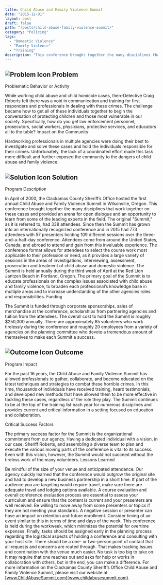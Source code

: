```yaml
---
title: Child Abuse and Family Violence Summit
date: "2015-12-01"
layout: post
draft: false
path: "/posts/child-abuse-family-violence-summit/"
category: "Policing"
tags:
  - "Domestic Violence"
  - "Family Violence"
  - "Training"
description: "This conference brought together the many disciplines that work together on these cases and provided an arena for open dialogue and an opportunity to learn from some of the leading experts in the field."
---
```

## ![Problem Icon](https://github.com/google/material-design-icons/raw/master/alert/1x_web/ic_error_outline_black_48dp.png "Problem") Problem

Problematic Behavior or Activity

While working child abuse and child homicide cases, then-Detective Craig Roberts felt there was a void in communication and training for first responders and professionals in dealing with these crimes. The challenge became how to get all of these individuals together to begin the conversation of protecting children and those most vulnerable in our society. Specifically, how do you get law enforcement personnel, prosecutors, social workers, physicians, protective services, and educators all to the table?
Impact on the Community

Hardworking professionals in multiple agencies were doing their best to investigate and solve these cases and hold the individuals responsible for their crimes. Unfortunately, the lack of a coordinated effort made this task more difficult and further exposed the community to the dangers of child abuse and family violence.
## ![Solution Icon](https://github.com/google/material-design-icons/raw/master/action/1x_web/ic_lightbulb_outline_black_48dp.png "Solution") Solution
Program Description

In April of 2000, the Clackamas County Sheriff’s Office hosted the first annual Child Abuse and Family Violence Summit in Wilsonville, Oregon. This conference brought together the many disciplines that work together on these cases and provided an arena for open dialogue and an opportunity to learn from some of the leading experts in the field. The original "Summit," as it is referred to, had 338 attendees. Since then the Summit has grown into an internationally recognized conference and in 2015 had 773 attendees with 57 presenters holding 109 different sessions over the three-and-a-half-day conference. Attendees come from around the United States, Canada, and abroad to attend and gain from this invaluable experience. The conference format allows for attendees to select the course work most applicable to their profession or need, as it provides a large variety of sessions in the areas of investigations, interviewing, assessment, prosecution and treatment of child abuse and domestic violence. The Summit is held annually during the third week of April at the Red Lion Jantzen Beach in Portland, Oregon. The primary goal of the Summit is to educate professionals on the complex issues associated with child abuse and family violence, to broaden each professional’s knowledge base in multiple areas and to increase understanding of the other agencies roles and responsibilities.
Funding

The Summit is funded through corporate sponsorships, sales of merchandise at the conference, scholarships from partnering agencies and tuition from the attendees. The overall cost to hold the Summit is roughly $250,000 annually. There are approximately 85 volunteers who work tirelessly during the conference and roughly 20 employees from a variety of agencies on the planning committee who devote a tremendous amount of themselves to make each Summit a success.
## ![Outcome Icon](https://github.com/google/material-design-icons/raw/master/action/1x_web/ic_view_list_black_48dp.png "Outcome") Outcome
Program Impact

For the past 16 years, the Child Abuse and Family Violence Summit has allowed professionals to gather, collaborate, and become educated on the latest techniques and strategies to combat these horrible crimes. In this time, thousands of individuals have received training, heard testimonials, and developed new methods that have allowed them to be more effective in tackling these cases, regardless of the role they play. The Summit continues to be at the top of the training list each year for numerous disciplines and provides current and critical information in a setting focused on education and collaboration.

Critical Success Factors

The primary success factor for the Summit is the organizational commitment from our agency. Having a dedicated individual with a vision, in our case, Sheriff Roberts, and assembling a diverse team to plan and execute the various moving parts of the conference is vital to its success. Even with this vision, however, the Summit would not succeed without the tireless work of the many volunteers.
Lessons Learned

Be mindful of the size of your venue and anticipated attendance. Our agency quickly learned that the conference would outgrow the original site and had to develop a new business partnership in a short time. If part of the audience you are targeting would require travel, make sure there are adequate travel and lodging options available. A course evaluation and overall conference evaluation process are essential to assess your curriculum and ensure that the content is current and your presenters are well received. Be willing to move away from some presenters or topics if they are not meeting your standards. A negative session or presenter can have an impact on retention and future enrollment. Consider timing of an event similar to this in terms of time and days of the week. This conference is held during the workweek, which minimizes the potential for overtime expenses. Finally, tasks should be assigned early in the planning process regarding the logistical aspects of holding a conference and consulting with your host site. There should be a one- or two-person point of contact that all requests and concerns are routed through. That makes tracking issues and coordination with the venue much easier. No task is too big to take on. It may require that one reaches out and asks for help or works in collaboration with others, but in the end, you can make a difference. For more information on the Clackamas County Sheriff’s Office Child Abuse and Family Violence Summit, please visit our website at [www.ChildAbuseSummit.com](www.childabusesummit.com).